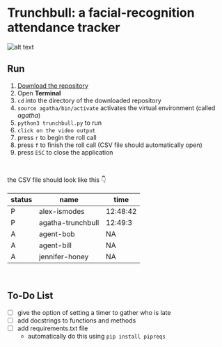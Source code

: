 # Trunchbull: a facial-recognition attendance tracker
![alt text](https://i.pinimg.com/originals/3d/1f/b7/3d1fb76d7af237e7773fa8a789fceb71.gif)

## Run
1. [Download the repository](https://github.com/qe/trunchbull/archive/refs/heads/master.zip)
2. Open **Terminal**
3. ```cd``` into the directory of the downloaded repository
4. ```source agatha/bin/activate``` activates the virtual environment (called *agatha*)
5. ```python3 trunchbull.py``` to run
6. ```click on the video output```
7. press ```r``` to begin the roll call
8. press ```f``` to finish the roll call (CSV file should automatically open)
9. press ```ESC``` to close the application

<br>

the CSV file should look like this 👇

status | name | time
------------ | ------------- | -------------
P | alex-ismodes | 12:48:42
P | agatha-trunchbull | 12:49:3
A | agent-bob | NA
A | agent-bill | NA
A | jennifer-honey | NA

<br>

## To-Do List
- [ ] give the option of setting a timer to gather who is late 
- [ ] add docstrings to functions and methods
- [ ] add requirements.txt file
    - automatically do this using ```pip install pipreqs```

<br>
